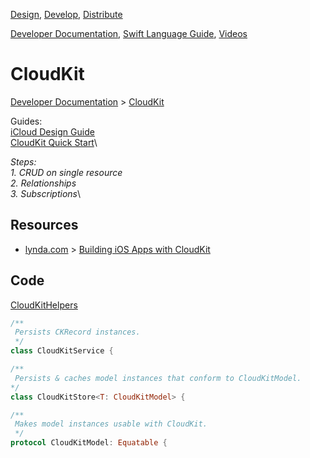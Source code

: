 [Design](https://github.com/mobilege/ios-development/blob/master/design.md), 
[Develop](https://github.com/mobilege/ios-development/blob/master/README.md), 
[Distribute](https://github.com/mobilege/ios-development/blob/master/distribute.md)

[Developer Documentation](https://developer.apple.com/documentation), 
[Swift Language Guide](https://docs.swift.org/swift-book/LanguageGuide/TheBasics.html), 
[Videos](https://developer.apple.com/videos/)

# CloudKit

[Developer Documentation](https://developer.apple.com/documentation) > 
[CloudKit](https://developer.apple.com/documentation/cloudkit)

Guides:\
[iCloud Design Guide](https://developer.apple.com/library/archive/documentation/General/Conceptual/iCloudDesignGuide/Chapters/Introduction.html#//apple_ref/doc/uid/TP40012094-CH1-SW1)\
[CloudKit Quick Start](https://developer.apple.com/library/archive/documentation/DataManagement/Conceptual/CloudKitQuickStart/Introduction/Introduction.html)\


*Steps:*\
*1. CRUD on single resource*\
*2. Relationships*\
*3. Subscriptions*\

## Resources
- [lynda.com](https://www.lynda.com) > 
[Building iOS Apps with CloudKit](https://www.lynda.com/iCloud-tutorials/Building-iOS-Apps-CloudKit/761943-2.html)

## Code

[CloudKitHelpers](https://github.com/mobilege/ios-development/tree/master/CloudKitHelpers)

```swift
/**
 Persists CKRecord instances.
 */
class CloudKitService {
```

```swift
/**
 Persists & caches model instances that conform to CloudKitModel.
*/
class CloudKitStore<T: CloudKitModel> {
```

```swift
/**
 Makes model instances usable with CloudKit.
 */
protocol CloudKitModel: Equatable {
```

